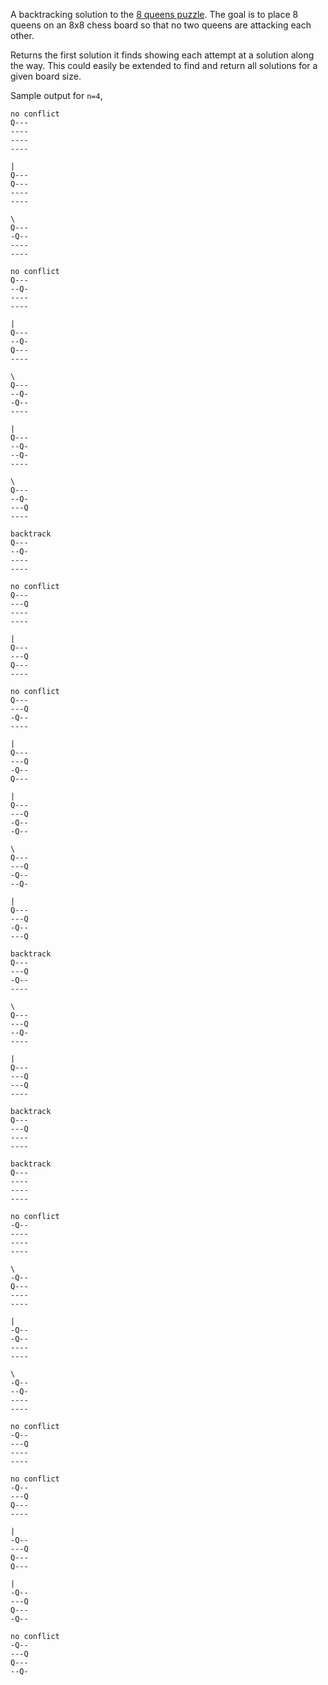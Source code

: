 A backtracking solution to the [8 queens puzzle](http://en.wikipedia.org/wiki/Eight_queens_puzzle). The goal is to place 8 queens on an 8x8 chess board so that no two queens are attacking each other.

Returns the first solution it finds showing each attempt at a solution along the way. This could easily be extended to find and return all solutions for a given board size.

Sample output for `n=4`,

    no conflict
    Q---
    ----
    ----
    ----

    |
    Q---
    Q---
    ----
    ----

    \
    Q---
    -Q--
    ----
    ----

    no conflict
    Q---
    --Q-
    ----
    ----

    |
    Q---
    --Q-
    Q---
    ----

    \
    Q---
    --Q-
    -Q--
    ----

    |
    Q---
    --Q-
    --Q-
    ----

    \
    Q---
    --Q-
    ---Q
    ----

    backtrack
    Q---
    --Q-
    ----
    ----

    no conflict
    Q---
    ---Q
    ----
    ----

    |
    Q---
    ---Q
    Q---
    ----

    no conflict
    Q---
    ---Q
    -Q--
    ----

    |
    Q---
    ---Q
    -Q--
    Q---

    |
    Q---
    ---Q
    -Q--
    -Q--

    \
    Q---
    ---Q
    -Q--
    --Q-

    |
    Q---
    ---Q
    -Q--
    ---Q

    backtrack
    Q---
    ---Q
    -Q--
    ----

    \
    Q---
    ---Q
    --Q-
    ----

    |
    Q---
    ---Q
    ---Q
    ----

    backtrack
    Q---
    ---Q
    ----
    ----

    backtrack
    Q---
    ----
    ----
    ----

    no conflict
    -Q--
    ----
    ----
    ----

    \
    -Q--
    Q---
    ----
    ----

    |
    -Q--
    -Q--
    ----
    ----

    \
    -Q--
    --Q-
    ----
    ----

    no conflict
    -Q--
    ---Q
    ----
    ----

    no conflict
    -Q--
    ---Q
    Q---
    ----

    |
    -Q--
    ---Q
    Q---
    Q---

    |
    -Q--
    ---Q
    Q---
    -Q--

    no conflict
    -Q--
    ---Q
    Q---
    --Q-